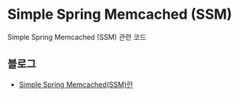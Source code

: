 Simple Spring Memcached (SSM)
======
Simple Spring Memcached (SSM) 관련 코드

## 블로그
- <a href="https://blog.advenoh.pe.kr/spring/20190101_Simple_Spring_MemcachedSSM%EB%9E%80/" target="_blank">Simple Spring Memcached(SSM)란</a>